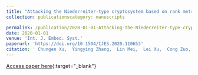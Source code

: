 ```yaml
---
title: "Attacking the Niederreiter-type cryptosystem based on rank metric"
collection: publicationscategory: manuscripts

permalink: /publication/2020-01-01-Attacking-the-Niederreiter-type-cryptosystem-based-on-rank-metric
date: 2020-01-01
venue: 'Int. J. Embed. Syst.'
paperurl: 'https://doi.org/10.1504/IJES.2020.110653'
citation: ' Chungen Xu,  Yingying Zhang,  Lin Mei,  Lei Xu,  Cong Zuo, &quot;Attacking the Niederreiter-type cryptosystem based on rank metric.&quot; Int. J. Embed. Syst., 2020.'
---
```

[Access paper here](https://doi.org/10.1504/IJES.2020.110653){:target="_blank"}
